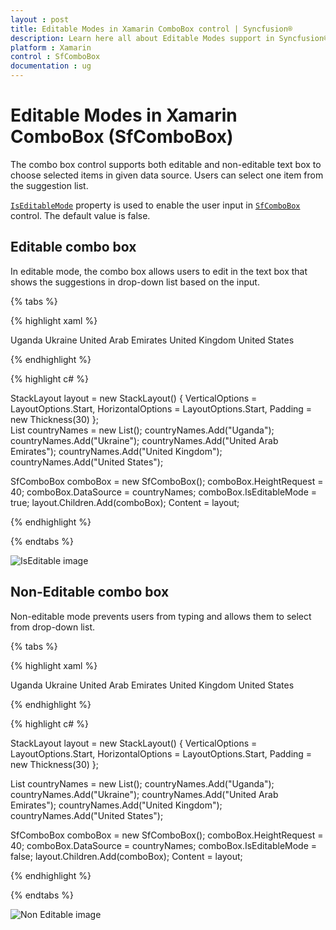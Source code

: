 ```yaml
---
layout : post
title: Editable Modes in Xamarin ComboBox control | Syncfusion®
description: Learn here all about Editable Modes support in Syncfusion® Xamarin ComboBox (SfComboBox) control and more.
platform : Xamarin
control : SfComboBox
documentation : ug
---
```


# Editable Modes in Xamarin ComboBox (SfComboBox)

The combo box control supports both editable and non-editable text box to choose selected items in given data source. Users can select one item from the suggestion list. 

[`IsEditableMode`](https://help.syncfusion.com/cr/xamarin/Syncfusion.XForms.ComboBox.SfComboBox.html#Syncfusion_XForms_ComboBox_SfComboBox_IsEditableMode) property is used to enable the user input in [`SfComboBox`](https://help.syncfusion.com/cr/xamarin/Syncfusion.XForms.ComboBox.SfComboBox.html) control. The default value is false.

## Editable combo box

In editable mode, the combo box allows users to edit in the text box that shows the suggestions in drop-down list based on the input.

{% tabs %}

{% highlight xaml %}

<StackLayout VerticalOptions="Start" HorizontalOptions="Start" Padding="30">
    <combobox:SfComboBox HeightRequest="40" x:Name="comboBox" IsEditableMode="true"> 
        <combobox:SfComboBox.DataSource>
            <ListCollection:List x:TypeArguments="x:String">
                <x:String> Uganda </x:String>
                <x:String> Ukraine </x:String>
                <x:String> United Arab Emirates </x:String>
                <x:String> United Kingdom </x:String>
                <x:String> United States </x:String>
            </ListCollection:List>
        </combobox:SfComboBox.DataSource>
    </combobox:SfComboBox>                     
</StackLayout> 
		  
{% endhighlight %}

{% highlight c# %}
	
StackLayout layout = new StackLayout() 
{ 
    VerticalOptions = LayoutOptions.Start, 
    HorizontalOptions = LayoutOptions.Start, 
    Padding = new Thickness(30) 
};	
List<String> countryNames = new List<String>();
countryNames.Add("Uganda");
countryNames.Add("Ukraine");
countryNames.Add("United Arab Emirates");
countryNames.Add("United Kingdom");
countryNames.Add("United States");

SfComboBox comboBox = new SfComboBox();
comboBox.HeightRequest = 40;
comboBox.DataSource = countryNames;
comboBox.IsEditableMode = true;
layout.Children.Add(comboBox); 
Content = layout;
	 
{% endhighlight %}

{% endtabs %}

![IsEditable image](images/ComboBox-Editing/iseditable.png)

## Non-Editable combo box

Non-editable mode prevents users from typing and allows them to select from drop-down list.

{% tabs %}

{% highlight xaml %}

<StackLayout VerticalOptions="Start" HorizontalOptions="Start" Padding="30">
    <combobox:SfComboBox HeightRequest="40" x:Name="comboBox" IsEditableMode="false">
        <combobox:SfComboBox.DataSource>
            <ListCollection:List x:TypeArguments="x:String">
                 <x:String> Uganda </x:String>
                 <x:String> Ukraine </x:String>
                 <x:String> United Arab Emirates </x:String>
                 <x:String> United Kingdom </x:String>
                 <x:String> United States </x:String>
             </ListCollection:List>
        </combobox:SfComboBox.DataSource>
    </combobox:SfComboBox>                        
</StackLayout> 
		  
{% endhighlight %}

{% highlight c# %}
	
StackLayout layout = new StackLayout() 
{ 
    VerticalOptions = LayoutOptions.Start, 
    HorizontalOptions = LayoutOptions.Start, 
    Padding = new Thickness(30) 
};	

List<String> countryNames = new List<String>();
countryNames.Add("Uganda");
countryNames.Add("Ukraine");
countryNames.Add("United Arab Emirates");
countryNames.Add("United Kingdom");
countryNames.Add("United States");

SfComboBox comboBox = new SfComboBox();
comboBox.HeightRequest = 40;
comboBox.DataSource = countryNames;
comboBox.IsEditableMode = false;
layout.Children.Add(comboBox); 
Content = layout;
	 
{% endhighlight %}

{% endtabs %}

![Non Editable image](images/ComboBox-Editing/noneditable.png)
